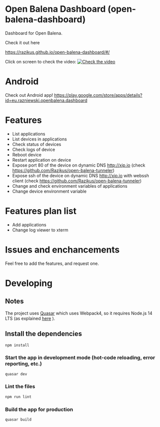 # Open Balena Dashboard (open-balena-dashboard)

Dashboard for Open Balena.

Check it out here

https://razikus.github.io/open-balena-dashboard/#/


Click on screen to check the video:
[![Check the video](https://img.youtube.com/vi/7zWNzNoJsTE/0.jpg)](https://www.youtube.com/watch?v=7zWNzNoJsTE)

# Android
Check out Android app!
https://play.google.com/store/apps/details?id=eu.razniewski.openbalena.dashboard



# Features
* List applications
* List devices in applications
* Check status of devices
* Check logs of device
* Reboot device
* Restart application on device
* Expose port 80 of the device on dynamic DNS http://xip.io  (check https://github.com/Razikus/open-balena-tunneler)
* Expose ssh of the device on dynamic DNS http://xip.io with webssh client (check https://github.com/Razikus/open-balena-tunneler)
* Change and check environment variables of applications
* Change device environment variable

# Features plan list
* Add applications
* Change log viewer to xterm

# Issues and enchancements

Feel free to add the features, and request one.



# Developing
## Notes
The project uses [Quasar](https://quasar.dev/) which uses Webpack4, so it requires Node.js 14 LTS (as explained [here](https://quasar.dev/quasar-cli/installation) ).

## Install the dependencies
```bash
npm install
```

### Start the app in development mode (hot-code reloading, error reporting, etc.)
```bash
quasar dev
```

### Lint the files
```bash
npm run lint
```

### Build the app for production
```bash
quasar build
```
